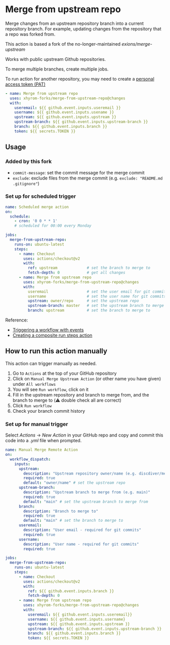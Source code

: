 # Merge from upstream repo

Merge changes from an upstream repository branch into a current repository branch. For example, updating changes from the repository that a repo was forked from.

This action is based a fork of the no-longer-maintained _exions/merge-upstream_

Works with public upstream Github repositories.

To merge multiple branches, create multiple jobs.

To run action for another repository, you may need to create a [personal access token (PAT)](https://docs.github.com/en/github/authenticating-to-github/creating-a-personal-access-token)

```yaml
- name: Merge from upstream repo
  uses: xhyrom-forks/merge-from-upstream-repo@changes
  with:
    useremail: ${{ github.event.inputs.useremail }}
    username: ${{ github.event.inputs.usename }}
    upstream: ${{ github.event.inputs.upstream }}
    upstream-branch: ${{ github.event.inputs.upstream-branch }}
    branch: ${{ github.event.inputs.branch }}
    token: ${{ secrets.TOKEN }}
```

## Usage

### Added by this fork

- `commit-message`: set the commit message for the merge commit
- `exclude`: exclude files from the merge commit (e.g. `exclude: "README.md .gitignore"`)

### Set up for scheduled trigger

```yaml
name: Scheduled merge action
on:
  schedule:
    - cron: '0 0 * * 1'
    # scheduled for 00:00 every Monday

jobs:
  merge-from-upstream-repo:
    runs-on: ubuntu-latest
    steps:
      - name: Checkout
        uses: actions/checkout@v2
        with:
          ref: upstream             # set the branch to merge to
          fetch-depth: 0            # get all changes
      - name: Merge from upstream repo
        uses: xhyrom-forks/merge-from-upstream-repo@changes
        with:
          useremail                 # set the user email for git commits
          username                  # set the user name for git commits
          upstream: owner/repo      # set the upstream repo
          upstream-branch: master   # set the upstream branch to merge from
          branch: upstream          # set the branch to merge to


```

Reference:

- [Triggering a workflow with events](https://docs.github.com/en/actions/configuring-and-managing-workflows/configuring-a-workflow#triggering-a-workflow-with-events)
- [Creating a composite run steps action](https://docs.github.com/en/actions/creating-actions/creating-a-composite-run-steps-action)

## How to run this action manually

This action can trigger manually as needed.

1. Go to `Actions` at the top of your GitHub repository
2. Click on `Manual Merge Upstream Action` (or other name you have given) under `All workflows`
3. You will see `Run workflow`, click on it
4. Fill in the upstream repository and branch to merge from, and the branch to merge to (⚠️ double check all are correct)
5. Click `Run workflow`
6. Check your branch commit history

### Set up for manual trigger

Select _Actions_ -> _New Action_ in your GitHub repo and copy and commit this code into a _.yml_ file when prompted.

```yaml
name: Manual Merge Remote Action
on:
  workflow_dispatch:
    inputs:
      upstream:
        description: "Upstream repository owner/name (e.g. discdiver/merge-from-upstream-repo)"
        required: true
        default: "owner/name" # set the upstream repo
      upstream-branch:
        description: "Upstream branch to merge from (e.g. main)"
        required: true
        default: "main" # set the upstream branch to merge from
      branch:
        description: "Branch to merge to"
        required: true
        default: "main" # set the branch to merge to
      useremail:
        description: "User email - required for git commits"
        required: true
      username:
        description: "User name - required for git commits"
        required: true

jobs:
  merge-from-upstream-repo:
    runs-on: ubuntu-latest
    steps:
      - name: Checkout
        uses: actions/checkout@v2
        with:
          ref: ${{ github.event.inputs.branch }}
          fetch-depth: 0
      - name: Merge from upstream repo
        uses: xhyrom-forks/merge-from-upstream-repo@changes
        with:
          useremail: ${{ github.event.inputs.useremail}}
          username: ${{ github.event.inputs.username}
          upstream: ${{ github.event.inputs.upstream }}
          upstream-branch: ${{ github.event.inputs.upstream-branch }}
          branch: ${{ github.event.inputs.branch }}
          token: ${{ secrets.TOKEN }}
```
